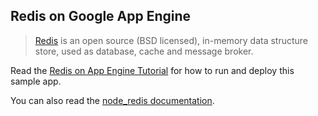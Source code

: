 ## Redis on Google App Engine

> [Redis][1] is an open source (BSD licensed), in-memory data structure store,
used as database, cache and message broker.

Read the [Redis on App Engine Tutorial][2] for how to run and deploy this sample
app.

You can also read the [node_redis documentation][3].

[1]: http://redis.io/
[2]: https://cloud.google.com/nodejs/resources/databases/redis
[3]: https://github.com/NodeRedis/node_redis
